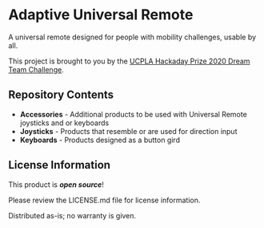 # Adaptive Universal Remote
A universal remote designed for people with mobility challenges, usable by all.

This project is brought to you by the [UCPLA Hackaday Prize 2020 Dream Team Challenge](https://hackaday.io/project/173454-2020-hdp-dream-team-ucpla).

## Repository Contents

* **Accessories** - Additional products to be used with Universal Remote joysticks and or keyboards
* **Joysticks** - Products that resemble or are used for direction input
* **Keyboards** - Products designed as a button gird

## License Information

This product is _**open source**_!

Please review the LICENSE.md file for license information. 

Distributed as-is; no warranty is given.

_<COLLABORATION CREDIT>_